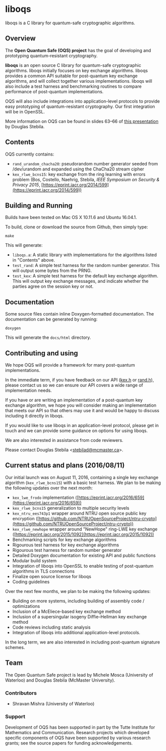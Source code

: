 # liboqs

liboqs is a C library for quantum-safe cryptographic algorithms.

## Overview

The **Open Quantum Safe (OQS) project** has the goal of developing and prototyping quantum-resistant cryptography.  

**liboqs** is an open source C library for quantum-safe cryptographic algorithms.  liboqs initially focuses on key exchange algorithms.  liboqs provides a common API suitable for post-quantum key exchange algorithms, and will collect together various implementations.  liboqs will also include a test harness and benchmarking routines to compare performance of post-quantum implementations.

OQS will also include integrations into application-level protocols to provide easy prototyping of quantum-resistant cryptography.  Our first integration will be in OpenSSL.

More information on OQS can be found in slides 63–66 of [this presentation](https://www.douglas.stebila.ca/files/research/presentations/20160812-SAC.pdf) by Douglas Stebila.

## Contents

OQS currently contains:

- `rand_urandom_chacha20`: pseudorandom number generator seeded from /dev/urandom and expanded using the ChaCha20 stream cipher
- `kex_rlwe_bcns15`: key exchange from the ring learning with errors problem (Bos, Costello, Naehrig, Stebila, *IEEE Symposium on Security & Privacy 2015*, [https://eprint.iacr.org/2014/599](https://eprint.iacr.org/2014/599))

## Building and Running

Builds have been tested on Mac OS X 10.11.6 and Ubuntu 16.04.1.  

To build, clone or download the source from Github, then simply type:

	make

This will generate:

- `liboqs.a`: A static library with implementations for the algorithms listed in "Contents" above.
- `test_rand`: A simple test harness for the random number generator.  This will output some bytes from the PRNG.
- `test_kex`: A simple test harness for the default key exchange algorithm.  This will output key exchange messages, and indicate whether the parties agree on the session key or not.

## Documentation

Some source files contain inline Doxygen-formatted documentation.  The documentation can be generated by running:

	doxygen
	
This will generate the `docs/html` directory.

## Contributing and using 

We hope OQS will provide a framework for many post-quantum implementations.  

In the immediate term, if you have feedback on our API ([kex.h](https://github.com/open-quantum-safe/liboqs/blob/master/src/kex/kex.h) or [rand.h](https://github.com/open-quantum-safe/liboqs/blob/master/src/rand/rand.h)), please contact us so we can ensure our API covers a wide range of implementation needs.

If you have or are writing an implementation of a post-quantum key exchange algorithm, we hope you will consider making an implementation that meets our API so that others may use it and would be happy to discuss including it directly in liboqs.

If you would like to use liboqs in an application-level protocol, please get in touch and we can provide some guidance on options for using liboqs.

We are also interested in assistance from code reviewers.

Please contact Douglas Stebila <[stebilad@mcmaster.ca](mailto:stebilad@mcmaster.ca)>.


## Current status and plans (2016/08/11)

Our initial launch was on August 11, 2016, containing a single key exchange algorithm (`kex_rlwe_bcns15`) with a basic test harness.  We plan to be making the following updates over the next month:

- `kex_lwe_frodo` implementation ([https://eprint.iacr.org/2016/659](https://eprint.iacr.org/2016/659))
- `kex_rlwe_bcns15` generalization to multiple security levels
- `kex_ntru_ees743p1` wrapper around NTRU open source public key encryption ([https://github.com/NTRUOpenSourceProject/ntru-crypto](https://github.com/NTRUOpenSourceProject/ntru-crypto))
- `kex_rlwe_newhope` wrapper around "NewHope" ring-LWE key exchange ([https://eprint.iacr.org/2015/1092](https://eprint.iacr.org/2015/1092))
- Benchmarking scripts for key exchange algorithms
- Rigourous test harness for key exchange algorithms
- Rigourous test harness for random number generator
- Detailed Doxygen documentation for existing API and public functions
- Modular build system
- Integration of liboqs into OpenSSL to enable testing of post-quantum algorithms in TLS connections
- Finalize open source license for liboqs
- Coding guidelines

Over the next few months, we plan to be making the following updates:

- Building on more systems, including building of assembly code / optimizations
- Inclusion of a McEliece-based key exchange method
- Inclusion of a supersingular isogeny Diffie–Hellman key exchange method
- Code reviews including static analysis
- Integration of liboqs into additional application-level protocols.

In the long term, we are also interested in including post-quantum signature schemes.

## Team

The Open Quantum Safe project is lead by Michele Mosca (University of Waterloo) and Douglas Stebila (McMaster University).

### Contributors

- Shravan Mishra (University of Waterloo)

### Support

Development of OQS has been supported in part by the Tutte Institute for Mathematics and Communication.  Research projects which developed specific components of OQS have been supported by various research grants; see the source papers for funding acknowledgements.
